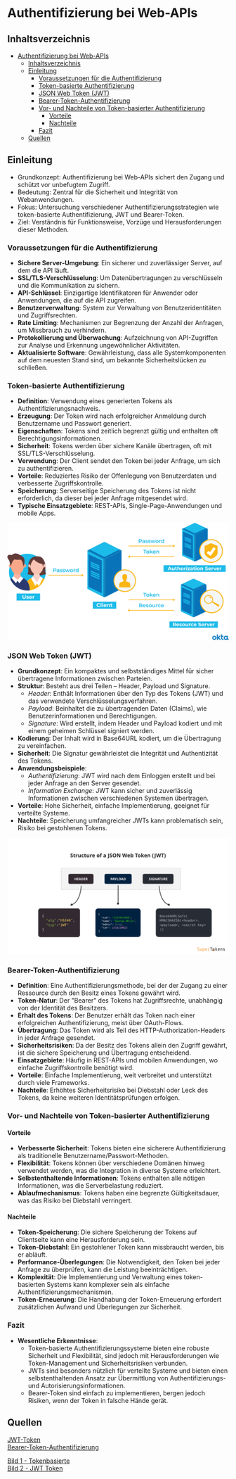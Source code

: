 # Authentifizierung bei Web-APIs

## Inhaltsverzeichnis

- [Authentifizierung bei Web-APIs](#authentifizierung-bei-web-apis)
  - [Inhaltsverzeichnis](#inhaltsverzeichnis)
  - [Einleitung](#einleitung)
    - [Voraussetzungen für die Authentifizierung](#voraussetzungen-für-die-authentifizierung)
    - [Token-basierte Authentifizierung](#token-basierte-authentifizierung)
    - [JSON Web Token (JWT)](#json-web-token-jwt)
    - [Bearer-Token-Authentifizierung](#bearer-token-authentifizierung)
    - [Vor- und Nachteile von Token-basierter Authentifizierung](#vor--und-nachteile-von-token-basierter-authentifizierung)
      - [Vorteile](#vorteile)
      - [Nachteile](#nachteile)
    - [Fazit](#fazit)
  - [Quellen](#quellen)

## Einleitung

- Grundkonzept: Authentifizierung bei Web-APIs sichert den Zugang und schützt vor unbefugtem Zugriff.
- Bedeutung: Zentral für die Sicherheit und Integrität von Webanwendungen.
- Fokus: Untersuchung verschiedener Authentifizierungsstrategien wie token-basierte Authentifizierung, JWT und Bearer-Token.
- Ziel: Verständnis für Funktionsweise, Vorzüge und Herausforderungen dieser Methoden.

### Voraussetzungen für die Authentifizierung

- **Sichere Server-Umgebung**: Ein sicherer und zuverlässiger Server, auf dem die API läuft.
- **SSL/TLS-Verschlüsselung**: Um Datenübertragungen zu verschlüsseln und die Kommunikation zu sichern.
- **API-Schlüssel**: Einzigartige Identifikatoren für Anwender oder Anwendungen, die auf die API zugreifen.
- **Benutzerverwaltung**: System zur Verwaltung von Benutzeridentitäten und Zugriffsrechten.
- **Rate Limiting**: Mechanismen zur Begrenzung der Anzahl der Anfragen, um Missbrauch zu verhindern.
- **Protokollierung und Überwachung**: Aufzeichnung von API-Zugriffen zur Analyse und Erkennung ungewöhnlicher Aktivitäten.
- **Aktualisierte Software**: Gewährleistung, dass alle Systemkomponenten auf dem neuesten Stand sind, um bekannte Sicherheitslücken zu schließen.

### Token-basierte Authentifizierung

- **Definition**: Verwendung eines generierten Tokens als Authentifizierungsnachweis.
- **Erzeugung**: Der Token wird nach erfolgreicher Anmeldung durch Benutzername und Passwort generiert.
- **Eigenschaften**: Tokens sind zeitlich begrenzt gültig und enthalten oft Berechtigungsinformationen.
- **Sicherheit**: Tokens werden über sichere Kanäle übertragen, oft mit SSL/TLS-Verschlüsselung.
- **Verwendung**: Der Client sendet den Token bei jeder Anfrage, um sich zu authentifizieren.
- **Vorteile**: Reduziertes Risiko der Offenlegung von Benutzerdaten und verbesserte Zugriffskontrolle.
- **Speicherung**: Serverseitige Speicherung des Tokens ist nicht erforderlich, da dieser bei jeder Anfrage mitgesendet wird.
- **Typische Einsatzgebiete**: REST-APIs, Single-Page-Anwendungen und mobile Apps.

![Tokenbasiert](./assets/1.png)

### JSON Web Token (JWT)

- **Grundkonzept**: Ein kompaktes und selbstständiges Mittel für sicher übertragene Informationen zwischen Parteien.
- **Struktur**: Besteht aus drei Teilen – Header, Payload und Signature.
  - _Header_: Enthält Informationen über den Typ des Tokens (JWT) und das verwendete Verschlüsselungsverfahren.
  - _Payload_: Beinhaltet die zu übertragenden Daten (Claims), wie Benutzerinformationen und Berechtigungen.
  - _Signature_: Wird erstellt, indem Header und Payload kodiert und mit einem geheimen Schlüssel signiert werden.
- **Kodierung**: Der Inhalt wird in Base64URL kodiert, um die Übertragung zu vereinfachen.
- **Sicherheit**: Die Signatur gewährleistet die Integrität und Authentizität des Tokens.
- **Anwendungsbeispiele**:
  - _Authentifizierung_: JWT wird nach dem Einloggen erstellt und bei jeder Anfrage an den Server gesendet.
  - _Information Exchange_: JWT kann sicher und zuverlässig Informationen zwischen verschiedenen Systemen übertragen.
- **Vorteile**: Hohe Sicherheit, einfache Implementierung, geeignet für verteilte Systeme.
- **Nachteile**: Speicherung umfangreicher JWTs kann problematisch sein, Risiko bei gestohlenen Tokens.

![JWTToken](assets/2.png)

### Bearer-Token-Authentifizierung

- **Definition**: Eine Authentifizierungsmethode, bei der der Zugang zu einer Ressource durch den Besitz eines Tokens gewährt wird.
- **Token-Natur**: Der "Bearer" des Tokens hat Zugriffsrechte, unabhängig von der Identität des Besitzers.
- **Erhalt des Tokens**: Der Benutzer erhält das Token nach einer erfolgreichen Authentifizierung, meist über OAuth-Flows.
- **Übertragung**: Das Token wird als Teil des HTTP-Authorization-Headers in jeder Anfrage gesendet.
- **Sicherheitsrisiken**: Da der Besitz des Tokens allein den Zugriff gewährt, ist die sichere Speicherung und Übertragung entscheidend.
- **Einsatzgebiete**: Häufig in REST-APIs und mobilen Anwendungen, wo einfache Zugriffskontrolle benötigt wird.
- **Vorteile**: Einfache Implementierung, weit verbreitet und unterstützt durch viele Frameworks.
- **Nachteile**: Erhöhtes Sicherheitsrisiko bei Diebstahl oder Leck des Tokens, da keine weiteren Identitätsprüfungen erfolgen.

### Vor- und Nachteile von Token-basierter Authentifizierung

#### Vorteile

- **Verbesserte Sicherheit**: Tokens bieten eine sicherere Authentifizierung als traditionelle Benutzername/Passwort-Methoden.
- **Flexibilität**: Tokens können über verschiedene Domänen hinweg verwendet werden, was die Integration in diverse Systeme erleichtert.
- **Selbstenthaltende Informationen**: Tokens enthalten alle nötigen Informationen, was die Serverbelastung reduziert.
- **Ablaufmechanismus**: Tokens haben eine begrenzte Gültigkeitsdauer, was das Risiko bei Diebstahl verringert.

#### Nachteile

- **Token-Speicherung**: Die sichere Speicherung der Tokens auf Clientseite kann eine Herausforderung sein.
- **Token-Diebstahl**: Ein gestohlener Token kann missbraucht werden, bis er abläuft.
- **Performance-Überlegungen**: Die Notwendigkeit, den Token bei jeder Anfrage zu überprüfen, kann die Leistung beeinträchtigen.
- **Komplexität**: Die Implementierung und Verwaltung eines token-basierten Systems kann komplexer sein als einfache Authentifizierungsmechanismen.
- **Token-Erneuerung**: Die Handhabung der Token-Erneuerung erfordert zusätzlichen Aufwand und Überlegungen zur Sicherheit.

### Fazit

- **Wesentliche Erkenntnisse**:
  - Token-basierte Authentifizierungssysteme bieten eine robuste Sicherheit und Flexibilität, sind jedoch mit Herausforderungen wie Token-Management und Sicherheitsrisiken verbunden.
  - JWTs sind besonders nützlich für verteilte Systeme und bieten einen selbstenthaltenden Ansatz zur Übermittlung von Authentifizierungs- und Autorisierungsinformationen.
  - Bearer-Token sind einfach zu implementieren, bergen jedoch Risiken, wenn der Token in falsche Hände gerät.

## Quellen

[JWT-Token](https://jwt.io/)  
[Bearer-Token-Authentifizierung](https://www.predic8.de/bearer-token-autorisierung-api-security.htm)

[Bild 1 - Tokenbasierte ](https://www.okta.com/de/identity-101/what-is-token-based-authentication/)  
[Bild 2 - JWT Token](https://supertokens.com/blog/what-is-jwt)

